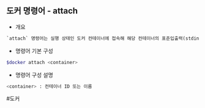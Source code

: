 ## 도커 명령어 - attach

- 개요
```txt
`attach` 명령어는 실행 상태인 도커 컨테이너에 접속해 해당 컨테이너의 표준입출력(stdin, stdout)과 에러 스트림(stderr)을 현재 터미널에 연결할 때 사용한다. 입력 시 실행 중인 컨테이너의 콘솔에 실시간으로 입력이 가능하고 출력을 볼 수 있다.
```

- 명령어 기본 구성
```bash
$docker attach <container>
```

- 명령어 구성 설명
```bash
<container> : 컨테이너 ID 또는 이름
```

#도커 